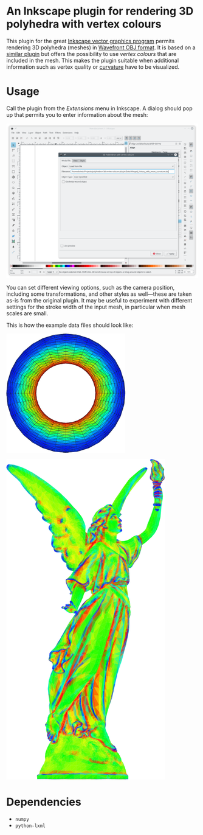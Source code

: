 # An Inkscape plugin for rendering 3D polyhedra with vertex colours

This plugin for the great [Inkscape vector graphics
program](https://inkscape.org) permits rendering 3D
polyhedra&nbsp;(meshes) in [Wavefront OBJ
format](https://en.wikipedia.org/wiki/Wavefront_.obj_file). It is based
on a [similar
plugin](https://gitlab.com/inkscape/inkscape/blob/master/share/extensions/polyhedron_3d.py)
but offers the possibility to use *vertex colours* that are included in
the mesh. This makes the plugin suitable when additional information
such as vertex quality or
[curvature](https://en.wikipedia.org/wiki/Curvature) have to be
visualized.

# Usage

Call the plugin from the *Extensions* menu in Inkscape. A dialog should
pop up that permits you to enter information about the mesh:

![Main dialog window of the plugin](/Screenshots/Dialog.png?raw=true "Main dialog window of the plugin")

You can set different viewing options, such as the camera position,
including some transformations, and other styles as well&mdash;these are
taken as-is from the original plugin. It may be useful to experiment
with different settings for the stroke width of the input mesh, in
particular when mesh scales are small.

This is how the example data files should look like:

![A torus](/Screenshots/Torus.png?raw=true "A torus")

![Winged Victory](/Screenshots/Winged_Victory.png?raw=true "Winged Victory")

# Dependencies

- `numpy`
- `python-lxml`

